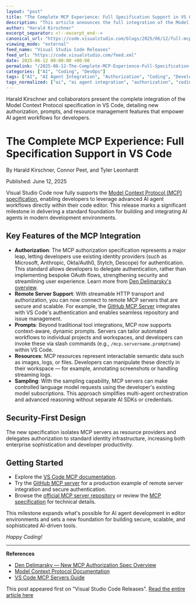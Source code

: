```yaml
---
layout: "post"
title: "The Complete MCP Experience: Full Specification Support in VS Code"
description: "This article announces the full integration of the Model Context Protocol (MCP) specification within Visual Studio Code, empowering developers to build advanced AI agent workflows. It covers new features such as authorization, prompts, resource management, and model sampling, as well as security enhancements through industry-standard OAuth provider support. Readers will learn how these enhancements transform MCP from a toolset into a complete standard for AI agent integrations in development environments, demonstrated by the GitHub MCP server and Microsoft's identity collaboration."
author: "Harald Kirschner"
excerpt_separator: <!--excerpt_end-->
canonical_url: "https://code.visualstudio.com/blogs/2025/06/12/full-mcp-spec-support"
viewing_mode: "external"
feed_name: "Visual Studio Code Releases"
feed_url: "https://code.visualstudio.com/feed.xml"
date: 2025-06-12 00:00:00 +00:00
permalink: "/2025-06-12-The-Complete-MCP-Experience-Full-Specification-Support-in-VS-Code.html"
categories: ["AI", "Coding", "DevOps"]
tags: ["AI", "AI Agent Integration", "Authorization", "Coding", "Developer Tools", "DevOps", "GitHub MCP Server", "Identity Providers", "MCP", "Microsoft", "News", "OAuth", "Prompts", "Remote Servers", "Resources", "Sampling", "VS Code", "Workspace Automation"]
tags_normalized: ["ai", "ai agent integration", "authorization", "coding", "developer tools", "devops", "github mcp server", "identity providers", "mcp", "microsoft", "news", "oauth", "prompts", "remote servers", "resources", "sampling", "vs code", "workspace automation"]
---
```


Harald Kirschner and collaborators present the complete integration of the Model Context Protocol specification in VS Code, detailing new authorization, prompts, and resource management features that empower AI agent workflows for developers.<!--excerpt_end-->

# The Complete MCP Experience: Full Specification Support in VS Code

By Harald Kirschner, Connor Peet, and Tyler Leonhardt

Published: June 12, 2025

Visual Studio Code now fully supports the [Model Context Protocol (MCP) specification](https://modelcontextprotocol.io/), enabling developers to leverage advanced AI agent workflows directly within their code editor. This release marks a significant milestone in delivering a standard foundation for building and integrating AI agents in modern development environments.

## Key Features of the MCP Integration

- **Authorization**: The MCP authorization specification represents a major leap, letting developers use existing identity providers (such as Microsoft, Anthropic, Okta/Auth0, Stytch, Descope) for authentication. This standard allows developers to delegate authentication, rather than implementing bespoke OAuth flows, strengthening security and streamlining user experience. Learn more from [Den Delimarsky's overview](https://den.dev/blog/new-mcp-authorization-spec/).
- **Remote Server Support**: With streamable HTTP transport and authorization, you can now connect to remote MCP servers that are secure and scalable. For example, the [GitHub MCP Server](https://github.blog/changelog/2025-06-12-remote-github-mcp-server-is-now-available-in-public-preview/) integrates with VS Code's authentication and enables seamless repository and issue management.
- **Prompts**: Beyond traditional tool integrations, MCP now supports context-aware, dynamic prompts. Servers can tailor automated workflows to individual projects and workspaces, and developers can invoke these via slash commands (e.g., `/mcp.servername.promptname`) within VS Code.
- **Resources**: MCP resources represent interactable semantic data such as images, logs, or files. Developers can manipulate these directly in their workspace — for example, annotating screenshots or handling streaming logs.
- **Sampling**: With the sampling capability, MCP servers can make controlled language model requests using the developer's existing model subscriptions. This approach simplifies multi-agent orchestration and advanced reasoning without separate AI SDKs or credentials.

## Security-First Design

The new specification isolates MCP servers as resource providers and delegates authorization to standard identity infrastructure, increasing both enterprise sophistication and developer productivity.

## Getting Started

- Explore the [VS Code MCP documentation](https://code.visualstudio.com/docs/copilot/chat/mcp-servers).
- Try the [GitHub MCP server](https://github.blog/changelog/2025-06-12-remote-github-mcp-server-is-now-available-in-public-preview/) for a production example of remote server integration and secure authentication.
- Browse the [official MCP server repository](https://github.com/modelcontextprotocol/servers) or review the [MCP specification](https://modelcontextprotocol.io/) for technical details.

This milestone expands what's possible for AI agent development in editor environments and sets a new foundation for building secure, scalable, and sophisticated AI-driven tools.

*Happy Coding!*

---

**References**

- [Den Delimarsky — New MCP Authorization Spec Overview](https://den.dev/blog/new-mcp-authorization-spec/)
- [Model Context Protocol Documentation](https://modelcontextprotocol.io/docs/)
- [VS Code MCP Servers Guide](https://code.visualstudio.com/docs/copilot/chat/mcp-servers)

This post appeared first on "Visual Studio Code Releases". [Read the entire article here](https://code.visualstudio.com/blogs/2025/06/12/full-mcp-spec-support)
